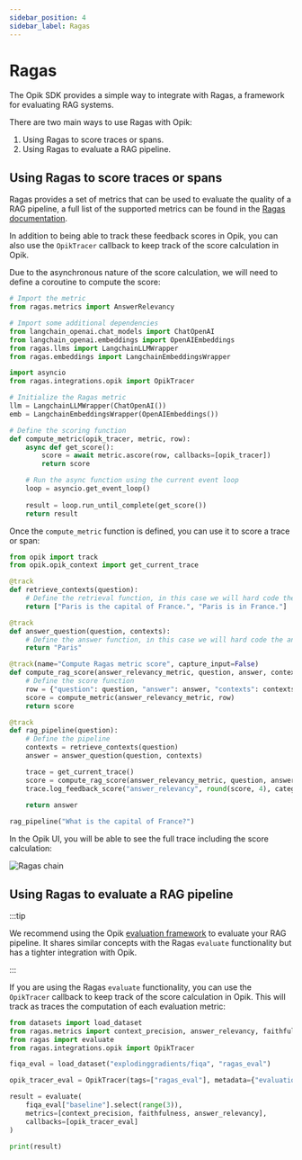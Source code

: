 ```yaml
---
sidebar_position: 4
sidebar_label: Ragas
---
```


# Ragas

The Opik SDK provides a simple way to integrate with Ragas, a framework for evaluating RAG systems.

There are two main ways to use Ragas with Opik:

1. Using Ragas to score traces or spans.
2. Using Ragas to evaluate a RAG pipeline.

## Using Ragas to score traces or spans

Ragas provides a set of metrics that can be used to evaluate the quality of a RAG pipeline, a full list of the supported metrics can be found in the [Ragas documentation](https://docs.ragas.io/en/latest/references/metrics.html#).

In addition to being able to track these feedback scores in Opik, you can also use the `OpikTracer` callback to keep track of the score calculation in Opik.

Due to the asynchronous nature of the score calculation, we will need to define a coroutine to compute the score:

```python
# Import the metric
from ragas.metrics import AnswerRelevancy

# Import some additional dependencies
from langchain_openai.chat_models import ChatOpenAI
from langchain_openai.embeddings import OpenAIEmbeddings
from ragas.llms import LangchainLLMWrapper
from ragas.embeddings import LangchainEmbeddingsWrapper

import asyncio
from ragas.integrations.opik import OpikTracer

# Initialize the Ragas metric
llm = LangchainLLMWrapper(ChatOpenAI())
emb = LangchainEmbeddingsWrapper(OpenAIEmbeddings())

# Define the scoring function
def compute_metric(opik_tracer, metric, row):
    async def get_score():
        score = await metric.ascore(row, callbacks=[opik_tracer])
        return score

    # Run the async function using the current event loop
    loop = asyncio.get_event_loop()
    
    result = loop.run_until_complete(get_score())
    return result
```

Once the `compute_metric` function is defined, you can use it to score a trace or span:

```python
from opik import track
from opik.opik_context import get_current_trace

@track
def retrieve_contexts(question):
    # Define the retrieval function, in this case we will hard code the contexts
    return ["Paris is the capital of France.", "Paris is in France."]

@track
def answer_question(question, contexts):
    # Define the answer function, in this case we will hard code the answer
    return "Paris"

@track(name="Compute Ragas metric score", capture_input=False)
def compute_rag_score(answer_relevancy_metric, question, answer, contexts):
    # Define the score function
    row = {"question": question, "answer": answer, "contexts": contexts}
    score = compute_metric(answer_relevancy_metric, row)
    return score

@track
def rag_pipeline(question):
    # Define the pipeline
    contexts = retrieve_contexts(question)
    answer = answer_question(question, contexts)

    trace = get_current_trace()
    score = compute_rag_score(answer_relevancy_metric, question, answer, contexts)
    trace.log_feedback_score("answer_relevancy", round(score, 4), category_name="ragas")
    
    return answer

rag_pipeline("What is the capital of France?")
```

In the Opik UI, you will be able to see the full trace including the score calculation:

![Ragas chain](/img/tracing/ragas_opik_trace.png)

## Using Ragas to evaluate a RAG pipeline

:::tip

We recommend using the Opik [evaluation framework](/evaluation/evaluate_your_llm) to evaluate your RAG pipeline. It shares similar concepts with the Ragas `evaluate` functionality but has a tighter integration with Opik.

:::

If you are using the Ragas `evaluate` functionality, you can use the `OpikTracer` callback to keep track of the score calculation in Opik. This will track as traces the computation of each evaluation metric:

```python
from datasets import load_dataset
from ragas.metrics import context_precision, answer_relevancy, faithfulness
from ragas import evaluate
from ragas.integrations.opik import OpikTracer

fiqa_eval = load_dataset("explodinggradients/fiqa", "ragas_eval")

opik_tracer_eval = OpikTracer(tags=["ragas_eval"], metadata={"evaluation_run": True})

result = evaluate(
    fiqa_eval["baseline"].select(range(3)),
    metrics=[context_precision, faithfulness, answer_relevancy],
    callbacks=[opik_tracer_eval]
)

print(result)
```

